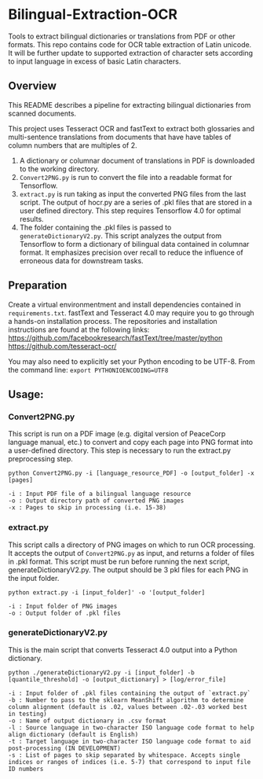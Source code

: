# Bilingual-Extraction-OCR
Tools to extract bilingual dictionaries or translations from PDF or other formats.
This repo contains code for OCR table extraction of Latin unicode. It will be further update to supported extraction of character sets according to input language in excess of basic Latin characters.

## Overview

This README describes a pipeline for extracting bilingual dictionaries from scanned documents.

This project uses Tesseract OCR and fastText to extract both glossaries and multi-sentence translations from documents that have have tables of column numbers that are multiples of 2.
1. A dictionary or columnar document of translations in PDF is downloaded to the working directory.
2. `Convert2PNG.py` is run to convert the file into a readable format for Tensorflow.
3. `extract.py` is run taking as input the converted PNG files from the last script. The output of hocr.py are a series of .pkl files that are stored in a user defined directory. This step requires Tensorflow 4.0 for optimal results.
4. The folder containing the .pkl files is passed to `generateDictionaryV2.py`. This script analyzes the output from Tensorflow to form a dictionary of bilingual data contained in columnar format. It emphasizes precision over recall to reduce the influence of erroneous data for downstream tasks.

## Preparation

Create a virtual environmentment and install dependencies contained in `requirements.txt`. fastText and Tesseract 4.0 may require you to go through a hands-on installation process. The repositories and installation instructions are found at the following links:
https://github.com/facebookresearch/fastText/tree/master/python
https://github.com/tesseract-ocr/

You may also need to explicitly set your Python encoding to be UTF-8. From the command line:
`export PYTHONIOENCODING=UTF8`

## Usage:

### Convert2PNG.py
This script is run on a PDF image (e.g. digital version of PeaceCorp language manual, etc.) to convert and copy each page into PNG format into a user-defined directory. This step is necessary to run the extract.py preprocessing step.

`python Convert2PNG.py -i [language_resource_PDF] -o [output_folder] -x [pages]`

```
-i : Input PDF file of a bilingual language resource
-o : Output directory path of converted PNG images
-x : Pages to skip in processing (i.e. 15-38)
```

### extract.py
This script calls a directory of PNG images on which to run OCR processing. It accepts the output of `Convert2PNG.py` as input, and returns a folder of files in .pkl format. This script must be run before running the next script, generateDictionaryV2.py. The output should be 3 pkl files for each PNG in the input folder.

`python extract.py -i [input_folder]' -o '[output_folder]`

```
-i : Input folder of PNG images
-o : Output folder of .pkl files
```

### generateDictionaryV2.py
This is the main script that converts Tesseract 4.0 output into a Python dictionary.

`python ./generateDictionaryV2.py -i [input_folder] -b [quantile_threshold] -o [output_dictionary] > [log/error_file]`

```
-i : Input folder of .pkl files containing the output of `extract.py`
-b : Number to pass to the sklearn MeanShift algorithm to determine column alignment (default is .02, values between .02-.03 worked best in testing)
-o : Name of output dictionary in .csv format
-l : Source language in two-character ISO language code format to help align dictionary (default is English)
-t : Target language in two-character ISO language code format to aid post-processing (IN DEVELOPMENT)
-s : List of pages to skip separated by whitespace. Accepts single indices or ranges of indices (i.e. 5-7) that correspond to input file ID numbers
```
